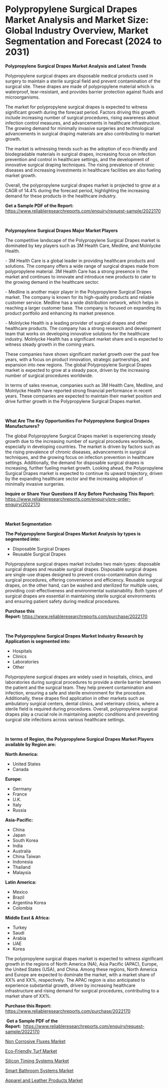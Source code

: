 <p><h1>Polypropylene Surgical Drapes Market Analysis and Market Size: Global Industry Overview, Market Segmentation and Forecast (2024 to 2031)</h1></p><p><strong>Polypropylene Surgical Drapes Market Analysis and Latest Trends</strong></p>
<p><p>Polypropylene surgical drapes are disposable medical products used in surgery to maintain a sterile surgical field and prevent contamination of the surgical site. These drapes are made of polypropylene material which is waterproof, tear-resistant, and provides barrier protection against fluids and microorganisms.</p><p>The market for polypropylene surgical drapes is expected to witness significant growth during the forecast period. Factors driving this growth include increasing number of surgical procedures, rising awareness about infection control measures, and advancements in healthcare infrastructure. The growing demand for minimally invasive surgeries and technological advancements in surgical draping materials are also contributing to market growth.</p><p>The market is witnessing trends such as the adoption of eco-friendly and biodegradable materials in surgical drapes, increasing focus on infection prevention and control in healthcare settings, and the development of innovative surgical draping techniques. The rising prevalence of chronic diseases and increasing investments in healthcare facilities are also fueling market growth.</p><p>Overall, the polypropylene surgical drapes market is projected to grow at a CAGR of 14.4% during the forecast period, highlighting the increasing demand for these products in the healthcare industry.</p></p>
<p><strong>Get a Sample PDF of the Report:&nbsp;</strong> <a href="https://www.reliableresearchreports.com/enquiry/request-sample/2022170">https://www.reliableresearchreports.com/enquiry/request-sample/2022170</a></p>
<p>&nbsp;</p>
<p><strong>Polypropylene Surgical Drapes Major Market Players</strong></p>
<p><p>The competitive landscape of the Polypropylene Surgical Drapes market is dominated by key players such as 3M Health Care, Medline, and Molnlycke Health. </p><p>- 3M Health Care is a global leader in providing healthcare products and solutions. The company offers a wide range of surgical drapes made from polypropylene material. 3M Health Care has a strong presence in the market and continues to innovate and introduce new products to cater to the growing demand in the healthcare sector.</p><p>- Medline is another major player in the Polypropylene Surgical Drapes market. The company is known for its high-quality products and reliable customer service. Medline has a wide distribution network, which helps in reaching a larger customer base. The company is focused on expanding its product portfolio and enhancing its market presence.</p><p>- Molnlycke Health is a leading provider of surgical drapes and other healthcare products. The company has a strong research and development team that works on developing innovative solutions for the healthcare industry. Molnlycke Health has a significant market share and is expected to witness steady growth in the coming years.</p><p>These companies have shown significant market growth over the past few years, with a focus on product innovation, strategic partnerships, and expansion into new regions. The global Polypropylene Surgical Drapes market is expected to grow at a steady pace, driven by the increasing number of surgical procedures worldwide. </p><p>In terms of sales revenue, companies such as 3M Health Care, Medline, and Molnlycke Health have reported strong financial performance in recent years. These companies are expected to maintain their market position and drive further growth in the Polypropylene Surgical Drapes market.</p></p>
<p>&nbsp;</p>
<p><strong>What Are The Key Opportunities For Polypropylene Surgical Drapes Manufacturers?</strong></p>
<p><p>The global Polypropylene Surgical Drapes market is experiencing steady growth due to the increasing number of surgical procedures worldwide, especially in developing countries. The market is driven by factors such as the rising prevalence of chronic diseases, advancements in surgical techniques, and the growing focus on infection prevention in healthcare settings. Additionally, the demand for disposable surgical drapes is increasing, further fueling market growth. Looking ahead, the Polypropylene Surgical Drapes market is expected to continue its upward trajectory, driven by the expanding healthcare sector and the increasing adoption of minimally invasive surgeries.</p></p>
<p><strong>Inquire or Share Your Questions If Any Before Purchasing This Report:</strong> <a href="https://www.reliableresearchreports.com/enquiry/pre-order-enquiry/2022170">https://www.reliableresearchreports.com/enquiry/pre-order-enquiry/2022170</a></p>
<p>&nbsp;</p>
<p><strong>Market Segmentation</strong></p>
<p><strong>The Polypropylene Surgical Drapes Market Analysis by types is segmented into:</strong></p>
<p><ul><li>Disposable Surgical Drapes</li><li>Reusable Surgical Drapes</li></ul></p>
<p><p>Polypropylene surgical drapes market includes two main types: disposable surgical drapes and reusable surgical drapes. Disposable surgical drapes are single-use drapes designed to prevent cross-contamination during surgical procedures, offering convenience and efficiency. Reusable surgical drapes, on the other hand, can be washed and sterilized for multiple uses, providing cost-effectiveness and environmental sustainability. Both types of surgical drapes are essential in maintaining sterile surgical environments and ensuring patient safety during medical procedures.</p></p>
<p><strong>Purchase this Report:&nbsp;</strong><a href="https://www.reliableresearchreports.com/purchase/2022170">https://www.reliableresearchreports.com/purchase/2022170</a></p>
<p>&nbsp;</p>
<p><strong>The Polypropylene Surgical Drapes Market Industry Research by Application is segmented into:</strong></p>
<p><ul><li>Hospitals</li><li>Clinics</li><li>Laboratories</li><li>Other</li></ul></p>
<p><p>Polypropylene surgical drapes are widely used in hospitals, clinics, and laboratories during surgical procedures to provide a sterile barrier between the patient and the surgical team. They help prevent contamination and infection, ensuring a safe and sterile environment for the procedure. Additionally, these drapes find application in other markets such as ambulatory surgical centers, dental clinics, and veterinary clinics, where a sterile field is required during procedures. Overall, polypropylene surgical drapes play a crucial role in maintaining aseptic conditions and preventing surgical site infections across various healthcare settings.</p></p>
<p>&nbsp;</p>
<p><strong>In terms of Region, the Polypropylene Surgical Drapes Market Players available by Region are:</strong></p>
<p>
    <p> <strong> North America: </strong>
        <ul>
            <li>United States</li>
            <li>Canada</li>
        </ul>
        </p> 
    <p> <strong> Europe: </strong>
        <ul>
            <li>Germany</li>
            <li>France</li>
            <li>U.K.</li>
            <li>Italy</li>
            <li>Russia</li>
        </ul>
        </p> 
    <p> <strong> Asia-Pacific: </strong>
        <ul>
            <li>China</li>
            <li>Japan</li>
            <li>South Korea</li>
            <li>India</li>
            <li>Australia</li>
            <li>China Taiwan</li>
            <li>Indonesia</li>
            <li>Thailand</li>
            <li>Malaysia</li>
        </ul>
        </p> 
    <p> <strong> Latin America: </strong>
        <ul>
            <li>Mexico</li>
            <li>Brazil</li>
            <li>Argentina Korea</li>
            <li>Colombia</li>
        </ul>
        </p> 
    <p> <strong> Middle East & Africa: </strong>
        <ul>
            <li>Turkey</li>
            <li>Saudi</li>
            <li>Arabia</li>
            <li>UAE</li>
            <li>Korea</li>
        </ul>
    </p>
    </p>
<p><p>The polypropylene surgical drapes market is expected to witness significant growth in the regions of North America (NA), Asia Pacific (APAC), Europe, the United States (USA), and China. Among these regions, North America and Europe are expected to dominate the market, with a market share of XX% and XX%, respectively. The APAC region is also anticipated to experience substantial growth, driven by increasing healthcare infrastructure and rising demand for surgical procedures, contributing to a market share of XX%.</p></p>
<p><strong>Purchase this Report: </strong><a href="https://www.reliableresearchreports.com/purchase/2022170">https://www.reliableresearchreports.com/purchase/2022170</a></p>
<p>&nbsp;<strong>Get a Sample PDF of the Report:&nbsp;&nbsp;</strong><a href="https://www.reliableresearchreports.com/enquiry/request-sample/2022170">https://www.reliableresearchreports.com/enquiry/request-sample/2022170</a></p>
<p><strong></strong></p>
<p><p><a href="https://simplistic-meeting-7ee.notion.site/Non-Corrosive-Fluxes-Market-Size-Market-Trends-and-Growth-Outlook-forecasted-for-period-from-2024--65b67696f3f1434fba3c76a645a81e67">Non Corrosive Fluxes Market</a></p><p><a href="https://eight-handstand-8fb.notion.site/Eco-Friendly-Turf-Market-Offer-Valuable-Insights-into-Market-Size-Market-Share-Market-Trends-and--8b4c3bfa32184841b509ad93f964414a">Eco-Friendly Turf Market</a></p><p><a href="https://skillful-vermicelli-b89.notion.site/Silicon-Timing-Systems-Market-Research-Report-Reveals-The-Latest-Trends-And-Opportunities-of-this-Ma-5ece3f4466864d5b89d6208cf5aa5997">Silicon Timing Systems Market</a></p><p><a href="https://view.publitas.com/reportprime-1/decoding-the-smart-bathroom-systems-market-a-deep-dive-into-the-latest-market-trends-market-segmentation-and-competitive-analysis/">Smart Bathroom Systems Market</a></p><p><a href="https://view.publitas.com/reportprime-1/global-apparel-and-leather-products-market-size-and-market-trends-insights-and-projections-from-2024-to-2031/">Apparel and Leather Products Market</a></p></p>